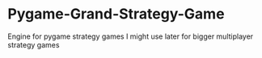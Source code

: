 # Pygame-Grand-Strategy-Game
Engine for pygame strategy games I might use later for bigger multiplayer strategy games
